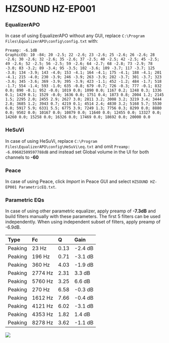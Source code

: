 # HZSOUND HZ-EP001

### EqualizerAPO
In case of using EqualizerAPO without any GUI, replace `C:\Program Files\EqualizerAPO\config\config.txt`
with:
```
Preamp: -6.1dB
GraphicEQ: 10 -84; 20 -2.5; 22 -2.6; 23 -2.6; 25 -2.6; 26 -2.6; 28 -2.6; 30 -2.6; 32 -2.6; 35 -2.6; 37 -2.5; 40 -2.5; 42 -2.5; 45 -2.5; 49 -2.6; 52 -2.5; 56 -2.5; 59 -2.6; 64 -2.7; 68 -2.8; 73 -2.9; 78 -3.0; 83 -3.2; 89 -3.4; 95 -3.5; 102 -3.6; 109 -3.7; 117 -3.7; 125 -3.8; 134 -3.9; 143 -4.0; 153 -4.1; 164 -4.1; 175 -4.1; 188 -4.1; 201 -4.1; 215 -4.0; 230 -3.9; 246 -3.9; 263 -3.9; 282 -3.7; 301 -3.7; 323 -3.6; 345 -3.6; 369 -3.9; 395 -3.9; 423 -1.1; 452 -1.2; 484 -1.7; 518 -1.7; 554 -1.4; 593 -1.0; 635 -0.8; 679 -0.7; 726 -0.3; 777 -0.1; 832 0.0; 890 -0.1; 952 -0.0; 1019 0.0; 1090 0.0; 1167 0.2; 1248 0.3; 1336 0.1; 1429 0.1; 1529 -0.0; 1636 0.0; 1751 0.4; 1873 0.8; 2004 1.2; 2145 1.5; 2295 2.0; 2455 2.9; 2627 3.0; 2811 3.2; 3008 3.2; 3219 3.4; 3444 2.8; 3685 1.2; 3943 0.7; 4219 0.1; 4514 2.4; 4830 3.2; 5168 5.7; 5530 6.0; 5917 5.9; 6331 5.5; 6775 3.9; 7249 1.3; 7756 0.3; 8299 0.0; 8880 0.0; 9502 0.0; 10167 0.0; 10879 0.0; 11640 0.0; 12455 0.0; 13327 0.0; 14260 0.0; 15258 0.0; 16326 0.0; 17469 0.0; 18692 0.0; 20000 0.0
```

### HeSuVi
In case of using HeSuVi, replace `C:\Program Files\EqualizerAPO\config\HeSuVi\eq.txt` and omit `Preamp:
-6.09602509597788dB` and instead set Global volume in the UI for both channels to **-60**

### Peace
In case of using Peace, click *Import* in Peace GUI and select `HZSOUND HZ-EP001 ParametricEQ.txt`.

### Parametric EQs
In case of using other parametric equalizer, apply preamp of **-7.3dB** and build filters manually
with these parameters. The first 5 filters can be used independently.
When using independent subset of filters, apply preamp of -6.9dB.

| Type    | Fc      |    Q | Gain    |
|:--------|:--------|:-----|:--------|
| Peaking | 23 Hz   | 0.13 | -2.4 dB |
| Peaking | 196 Hz  | 0.71 | -3.1 dB |
| Peaking | 360 Hz  | 4.03 | -1.9 dB |
| Peaking | 2774 Hz | 2.31 | 3.3 dB  |
| Peaking | 5760 Hz | 3.25 | 6.6 dB  |
| Peaking | 270 Hz  | 6.58 | -0.3 dB |
| Peaking | 1612 Hz | 7.66 | -0.4 dB |
| Peaking | 4121 Hz | 6.02 | -3.1 dB |
| Peaking | 4353 Hz | 1.82 | 1.4 dB  |
| Peaking | 8278 Hz | 3.62 | -1.1 dB |

![](https://raw.githubusercontent.com/jaakkopasanen/AutoEq/master/results/innerfidelity/sbaf-serious/HZSOUND%20HZ-EP001/HZSOUND%20HZ-EP001.png)
